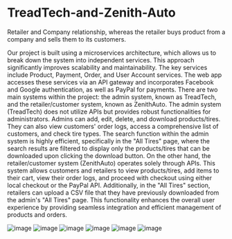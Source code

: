 # TreadTech-and-Zenith-Auto
Retailer and Company relationship, whereas the retailer buys product from a company and sells them to its customers.

Our project is built using a microservices architecture, which allows us to break down the system into independent services. This approach significantly improves scalability and maintainability. The key services include Product, Payment, Order, and User Account services. The web app accesses these services via an API gateway and incorporates Facebook and Google authentication, as well as PayPal for payments. There are two main systems within the project: the admin system, known as TreadTech, and the retailer/customer system, known as ZenithAuto.   The admin system (TreadTech) does not utilize APIs but provides robust functionalities for administrators. Admins can add, edit, delete, and download products/tires. They can also view customers' order logs, access a comprehensive list of customers, and check tire types. The search function within the admin system is highly efficient, specifically in the "All Tires" page, where the search results are filtered to display only the products/tires that can be downloaded upon clicking the download button.   On the other hand, the retailer/customer system (ZenithAuto) operates solely through APIs. This system allows customers and retailers to view products/tires, add items to their cart, view their order logs, and proceed with checkout using either local checkout or the PayPal API. Additionally, in the "All Tires" section, retailers can upload a CSV file that they have previously downloaded from the admin's "All Tires" page. This functionality enhances the overall user experience by providing seamless integration and efficient management of products and orders. 


![image](https://github.com/user-attachments/assets/48991087-4222-495c-86a4-3e53ad791bcc)
![image](https://github.com/user-attachments/assets/8399ecef-cf25-4580-be11-5624e035531d)
![image](https://github.com/user-attachments/assets/5514da4c-e427-40be-89b7-b830eef30571)
![image](https://github.com/user-attachments/assets/3891a132-7333-410a-aba6-1587336d6978)
![image](https://github.com/user-attachments/assets/cb2be881-5178-4115-85e3-f19b46660ddd)
![image](https://github.com/user-attachments/assets/6e0024d2-6c02-4ee9-bd30-a52253455912)

